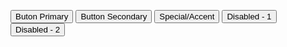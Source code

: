 <button type="button" class="usa-button">Buton Primary</button>
<button type="button" class="usa-button usa-button--outline">Button Secondary</button>
<button type="button" class="usa-button usa-button--accent-warm">Special/Accent</button>
<button type="button" class="usa-button usa-button--disabled">Disabled - 1</button>
<button type="button" class="usa-button usa-button--disabled--outline">Disabled - 2</button>